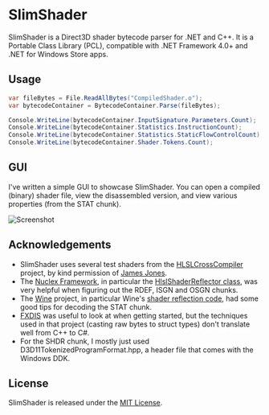 SlimShader
==========

SlimShader is a Direct3D shader bytecode parser for .NET and C++. It is a Portable Class Library (PCL), compatible with
.NET Framework 4.0+ and .NET for Windows Store apps.

Usage
-----

```csharp
var fileBytes = File.ReadAllBytes("CompiledShader.o");
var bytecodeContainer = BytecodeContainer.Parse(fileBytes);

Console.WriteLine(bytecodeContainer.InputSignature.Parameters.Count);
Console.WriteLine(bytecodeContainer.Statistics.InstructionCount);
Console.WriteLine(bytecodeContainer.Statistics.StaticFlowControlCount);
Console.WriteLine(bytecodeContainer.Shader.Tokens.Count);
```

GUI
---

I've written a simple GUI to showcase SlimShader. You can open a compiled (binary) shader file, view the disassembled 
version, and view various properties (from the STAT chunk).

![Screenshot](https://github.com/tgjones/slimshader/raw/master/doc/screenshot.png)

Acknowledgements
----------------

* SlimShader uses several test shaders from the [HLSLCrossCompiler](https://github.com/James-Jones/HLSLCrossCompiler) project,
  by kind permission of [James Jones](https://github.com/James-Jones).
* The [Nuclex Framework](https://devel.nuclex.org/framework), in particular the 
  [HlslShaderReflector class](https://devel.nuclex.org/framework/browser/graphics/Nuclex.Graphics.Native/trunk/Source/Introspection/HlslShaderReflector.cpp),
  was very helpful when figuring out the RDEF, ISGN and OSGN chunks.
* The [Wine](https://github.com/mirrors/wine) project, in particular Wine's [shader reflection code](http://source.winehq.org/source/dlls/d3dcompiler_43/reflection.c),
  had some good tips for decoding the STAT chunk.
* [FXDIS](http://code.google.com/p/fxdis-d3d1x/) was useful to look at when getting started, but the techniques used
  in that project (casting raw bytes to struct types) don't translate well from C++ to C#.
* For the SHDR chunk, I mostly just used D3D11TokenizedProgramFormat.hpp, a header file that comes with the Windows DDK.

License
-------

SlimShader is released under the [MIT License](http://www.opensource.org/licenses/MIT).